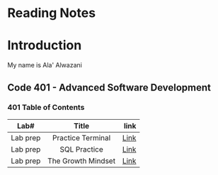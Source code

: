 # Reading Notes

# Introduction
My name is Ala' Alwazani

## Code 401 - Advanced Software Development

### 401 Table of Contents 

| **Lab#**   |      **Title**      |                                **link**                                   |
|------------|:-------------------:|--------------------------------------------------------------------------:|
| Lab prep   |  Practice Terminal  | [Link](https://github.com/AlaaYlula/reading-notes/blob/main/Terminal.md)  |
| Lab prep   |  SQL Practice       | [Link](https://github.com/AlaaYlula/reading-notes/blob/main/SQL.md)       |
| Lab prep   |  The Growth Mindset | [Link](https://github.com/AlaaYlula/reading-notes/blob/main/Mindset.md)   |


    


